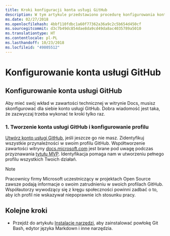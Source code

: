 ```yaml
---
title: Kroki konfiguracji konta usługi GitHub
description: W tym artykule przedstawiono procedurę konfigurowania kont usługi GitHub, która jest wymagana w celu dodawania zawartości do witryny docs.microsoft.com.
ms.date: 02/27/2018
ms.openlocfilehash: 4bbf110fdbc1a60f77362a36a9c2c5b654d450cf
ms.sourcegitcommit: d3c7b49dc854dae8da9cd49da8ac4035789a5010
ms.translationtype: HT
ms.contentlocale: pl-PL
ms.lasthandoff: 10/23/2018
ms.locfileid: "49805512"
---
```

# <a name="github-account-setup"></a>Konfigurowanie konta usługi GitHub

## <a name="set-up-your-github-account"></a>Konfigurowanie konta usługi GitHub

Aby mieć swój wkład w zawartości technicznej w witrynie Docs, musisz skonfigurować dla siebie konto usługi GitHub. Dobra wiadomość jest taka, że zazwyczaj trzeba wykonać te kroki tylko raz.

### <a name="1-create-a-github-account-and-set-up-your-profile"></a>1. Tworzenie konta usługi GitHub i konfigurowanie profilu

[Utwórz konto usługi GitHub](https://github.com/join), jeśli jeszcze go nie masz. Zidentyfikuj wszystkie przynależności w swoim profilu GitHub. Współtworzenie zawartości witryny [docs.microsoft.com](https://docs.microsoft.com) jest brane pod uwagę podczas przyznawania [tytułu MVP](https://mvp.microsoft.com). Identyfikacja pomaga nam w utworzeniu pełnego profilu wszystkich Twoich działań.

>[!NOTE]
> Pracownicy firmy Microsoft uczestniczący w projektach Open Source zawsze podają informacje o swoim zatrudnieniu w swoich profilach GitHub. Współautorzy wywodzący się z kręgu społeczności powinni zadbać o to, aby ich profil nie wskazywał niepoprawnie ich stosunku pracy.

## <a name="next-steps"></a>Kolejne kroki

* Przejdź do artykułu [Instalacje narzędzi](get-started-setup-tools.md), aby zainstalować powłokę Git Bash, edytor języka Markdown i inne narzędzia.
